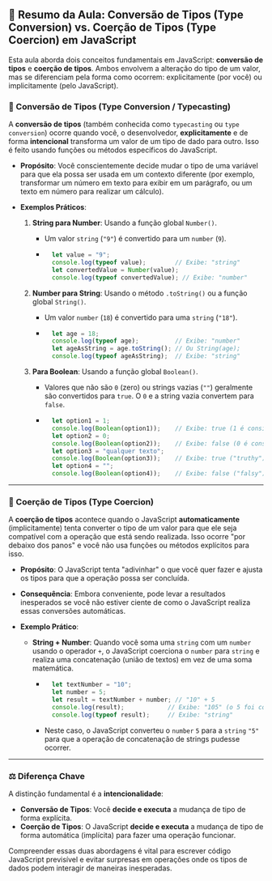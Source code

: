 

## 🧠 Resumo da Aula: Conversão de Tipos (Type Conversion) vs. Coerção de Tipos (Type Coercion) em JavaScript

Esta aula aborda dois conceitos fundamentais em JavaScript: **conversão de tipos** e **coerção de tipos**. Ambos envolvem a alteração do tipo de um valor, mas se diferenciam pela forma como ocorrem: explicitamente (por você) ou implicitamente (pelo JavaScript).

### 🔄 Conversão de Tipos (Type Conversion / Typecasting)

A **conversão de tipos** (também conhecida como `typecasting` ou `type conversion`) ocorre quando você, o desenvolvedor, **explicitamente** e de forma **intencional** transforma um valor de um tipo de dado para outro. Isso é feito usando funções ou métodos específicos do JavaScript.

* **Propósito**: Você conscientemente decide mudar o tipo de uma variável para que ela possa ser usada em um contexto diferente (por exemplo, transformar um número em texto para exibir em um parágrafo, ou um texto em número para realizar um cálculo).
* **Exemplos Práticos**:

  1. **String para Number**: Usando a função global `Number()`.

     * Um valor `string` (`"9"`) é convertido para um `number` (`9`).
     * ```javascript
         let value = "9";
         console.log(typeof value);        // Exibe: "string"
         let convertedValue = Number(value);
         console.log(typeof convertedValue); // Exibe: "number"
       ```
  2. **Number para String**: Usando o método `.toString()` ou a função global `String()`.

     * Um valor `number` (`18`) é convertido para uma `string` (`"18"`).
     * ```javascript
         let age = 18;
         console.log(typeof age);          // Exibe: "number"
         let ageAsString = age.toString(); // Ou String(age);
         console.log(typeof ageAsString);  // Exibe: "string"
       ```
  3. **Para Boolean**: Usando a função global `Boolean()`.

     * Valores que não são `0` (zero) ou strings vazias (`""`) geralmente são convertidos para `true`. O `0` e a string vazia convertem para `false`.
     * ```javascript
         let option1 = 1;
         console.log(Boolean(option1));    // Exibe: true (1 é considerado "truthy")
         let option2 = 0;
         console.log(Boolean(option2));    // Exibe: false (0 é considerado "falsy")
         let option3 = "qualquer texto";
         console.log(Boolean(option3));    // Exibe: true ("truthy")
         let option4 = "";
         console.log(Boolean(option4));    // Exibe: false ("falsy")
       ```

---

### 🤝 Coerção de Tipos (Type Coercion)

A **coerção de tipos** acontece quando o JavaScript **automaticamente** (implicitamente) tenta converter o tipo de um valor para que ele seja compatível com a operação que está sendo realizada. Isso ocorre "por debaixo dos panos" e você não usa funções ou métodos explícitos para isso.

* **Propósito**: O JavaScript tenta "adivinhar" o que você quer fazer e ajusta os tipos para que a operação possa ser concluída.
* **Consequência**: Embora conveniente, pode levar a resultados inesperados se você não estiver ciente de como o JavaScript realiza essas conversões automáticas.
* **Exemplo Prático**:

  * **String + Number**: Quando você soma uma `string` com um `number` usando o operador `+`, o JavaScript coerciona o `number` para `string` e realiza uma concatenação (união de textos) em vez de uma soma matemática.
    * ```javascript
        let textNumber = "10";
        let number = 5;
        let result = textNumber + number; // "10" + 5
        console.log(result);            // Exibe: "105" (o 5 foi convertido para string "5")
        console.log(typeof result);     // Exibe: "string"
      ```
    * Neste caso, o JavaScript converteu o `number` `5` para a `string` `"5"` para que a operação de concatenação de strings pudesse ocorrer.

---

### ⚖️ Diferença Chave

A distinção fundamental é a **intencionalidade**:

* **Conversão de Tipos**: Você **decide e executa** a mudança de tipo de forma explícita.
* **Coerção de Tipos**: O JavaScript **decide e executa** a mudança de tipo de forma automática (implícita) para fazer uma operação funcionar.

Compreender essas duas abordagens é vital para escrever código JavaScript previsível e evitar surpresas em operações onde os tipos de dados podem interagir de maneiras inesperadas.
